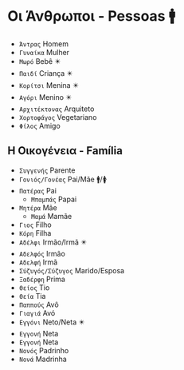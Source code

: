# Οι Άνθρωποι - Pessoas 🚹

-   `Άντρας` Homem
-   `Γυναίκα` Mulher
-   `Μωρό` Bebê ✴️
-   `Παιδί` Criança ✴️
-   `Κορίτσι` Menina ✴️
-   `Αγόρι` Menino ✴️
-   `Αρχιτέκτονας` Arquiteto
-   `Χορτοφάγος` Vegetariano
-   `Φίλος` Amigo

## Η Οικογένεια - Família

-   `Συγγενής` Parente
-   `Γονιός/Γονέας` Pai/Mãe 🚹/🚺
-   `Πατέρας` Pai
    -   `Μπαμπάς` Papai
-   `Μητέρα` Mãe
    -   `Μαμά` Mamãe
-   `Γιος` Filho
-   `Κόρη` Filha
-   `Αδέλφι` Irmão/Irmã ✴️
-   `Αδελφός` Irmão
-   `Αδελφή` Irmã
-   `Σύζυγός/Σύζυγος` Marido/Esposa
-   `Ξαδέρφη` Prima
-   `Θείος` Tio
-   `Θεία` Tia
-   `Παππούς` Avô
-   `Γιαγιά` Avó
-   `Εγγόνι` Neto/Neta ✴️
-   `Εγγονή` Neta
-   `Εγγονή` Neta
-   `Νονός` Padrinho
-   `Νονά` Madrinha
